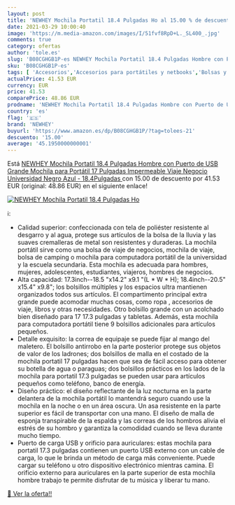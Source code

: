 ```yaml
---
layout: post
title: 'NEWHEY Mochila Portatil 18.4 Pulgadas Ho al 15.00 % de descuento'
date: 2021-03-29 10:00:40
image: 'https://m.media-amazon.com/images/I/51fvf8RpD+L._SL400_.jpg'
comments: true
category: ofertas
author: 'tole.es'
slug: 'B08CGHGB1P-es NEWHEY Mochila Portatil 18.4 Pulgadas Hombre con Puerto de...'
sku: 'B08CGHGB1P-es'
tags: [ 'Accesorios','Accesorios para portátiles y netbooks','Bolsas y fundas para portátiles y netbooks','Informática','Mochilas para portátiles y netbooks','mochila','newhey', ]
actualPrice: 41.53 EUR
currency: EUR
price: 41.53
comparePrice: 48.86 EUR
prodname: 'NEWHEY Mochila Portatil 18.4 Pulgadas Hombre con Puerto de USB Grande Mochila para Portátil 17 Pulgadas Impermeable Viaje Negocio Universidad Negro  Azul - 18.4Pulgadas '
country: 'es'
flag: '🇪🇸'
brand: 'NEWHEY'
buyurl: 'https://www.amazon.es/dp/B08CGHGB1P/?tag=tolees-21'
descuento: '15.00'
average: '45.1950000000001'
---
```


Está [NEWHEY Mochila Portatil 18.4 Pulgadas Hombre con Puerto de USB Grande Mochila para Portátil 17 Pulgadas Impermeable Viaje Negocio Universidad Negro  Azul - 18.4Pulgadas ](https://www.amazon.es/dp/B08CGHGB1P/?tag=tolees-21) con 15.00 de descuento por 41.53 EUR (original: 48.86 EUR) en el siguiente enlace!

[![NEWHEY Mochila Portatil 18.4 Pulgadas Ho](https://m.media-amazon.com/images/I/51fvf8RpD+L._SL400_.jpg)](https://www.amazon.es/dp/B08CGHGB1P/?tag=tolees-21)

ℹ️:

- Calidad superior: confeccionada con tela de poliéster resistente al desgarro y al agua, protege sus artículos de la bolsa de la lluvia y las suaves cremalleras de metal son resistentes y duraderas. La mochila portátil sirve como una bolsa de viaje de negocios, mochila de viaje, bolsa de camping o mochila para computadora portátil de la universidad y la escuela secundaria. Esta mochila es adecuada para hombres, mujeres, adolescentes, estudiantes, viajeros, hombres de negocios.
- Alta capacidad: 17.3inch--18.5 "x14.2" x9.1 "(L * W * H); 18.4inch--20.5" x15.4" x9.8"; los bolsillos múltiples y los espacios ultra mantienen organizados todos sus artículos. El compartimento principal extra grande puede acomodar muchas cosas, como ropa , accesorios de viaje, libros y otras necesidades. Otro bolsillo grande con un acolchado bien diseñado para 17 17.3 pulgadas y tabletas. Además, esta mochila para computadora portátil tiene 9 bolsillos adicionales para artículos pequeños.
- Detalle exquisito: la correa de equipaje se puede fijar al mango del maletero. El bolsillo antirrobo en la parte posterior protege sus objetos de valor de los ladrones; dos bolsillos de malla en el costado de la mochila portatil 17 pulgadas hacen que sea de fácil acceso para obtener su botella de agua o paraguas; dos bolsillos prácticos en los lados de la mochila para portatil 17.3 pulgadas se pueden usar para artículos pequeños como teléfono, banco de energía.
- Diseño práctico: el diseño reflectante de la luz nocturna en la parte delantera de la mochila portátil lo mantendrá seguro cuando use la mochila en la noche o en un área oscura. Un asa resistente en la parte superior es fácil de transportar con una mano. El diseño de malla de esponja transpirable de la espalda y las correas de los hombros alivia el estrés de su hombro y garantiza la comodidad cuando se lleva durante mucho tiempo.
- Puerto de carga USB y orificio para auriculares: estas mochila para portatil 17.3 pulgadas contienen un puerto USB externo con un cable de carga, lo que le brinda un método de carga más conveniente. Puede cargar su teléfono u otro dispositivo electrónico mientras camina. El orificio externo para auriculares en la parte superior de esta mochila hombre trabajo te permite disfrutar de tu música y liberar tu mano.

[🛒 Ver la oferta!!](https://www.amazon.es/dp/B08CGHGB1P/?tag=tolees-21)
